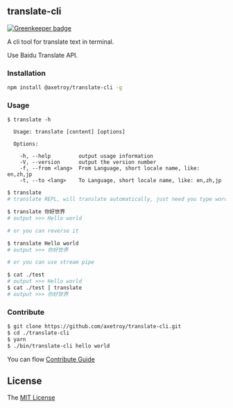 ## translate-cli

[![Greenkeeper badge](https://badges.greenkeeper.io/axetroy/translate-cli.svg)](https://greenkeeper.io/)

A cli tool for translate text in terminal.

Use Baidu Translate API.

### Installation

```bash
npm install @axetroy/translate-cli -g
```

### Usage

```
$ translate -h

  Usage: translate [content] [options]

  Options:

    -h, --help         output usage information
    -V, --version      output the version number
    -f, --from <lang>  From Language, short locale name, like: en,zh,jp
    -t, --to <lang>    To Language, short locale name, like: en,zh,jp
```

```bash
$ translate
# translate REPL, will translate automatically, just need you type word then [Enter]

$ translate 你好世界
# output >>> Hello world

# or you can reverse it

$ translate Hello world
# output >>> 你好世界

# or you can use stream pipe

$ cat ./test
# output >>> Hello world
$ cat ./test | translate
# output >>> 你好世界
```

### Contribute

```bash
$ git clone https://github.com/axetroy/translate-cli.git
$ cd ./translate-cli
$ yarn
$ ./bin/translate-cli hello world
```

You can flow [Contribute Guide](https://github.com/axetroy/translate-cli/blob/master/contributing.md)

## License

The [MIT License](https://github.com/axetroy/translate-cli/blob/master/LICENSE)